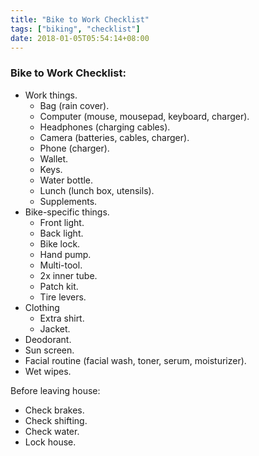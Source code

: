 ```yaml
---
title: "Bike to Work Checklist"
tags: ["biking", "checklist"]
date: 2018-01-05T05:54:14+08:00
---
```


### Bike to Work Checklist:

- Work things.
  - Bag (rain cover).
  - Computer (mouse, mousepad, keyboard, charger).
  - Headphones (charging cables).
  - Camera (batteries, cables, charger).
  - Phone (charger).
  - Wallet.
  - Keys.
  - Water bottle.
  - Lunch (lunch box, utensils).
  - Supplements.
- Bike-specific things.
  - Front light.
  - Back light.
  - Bike lock.
  - Hand pump.
  - Multi-tool.
  - 2x inner tube.
  - Patch kit.
  - Tire levers.
- Clothing
  - Extra shirt.
  - Jacket.
- Deodorant.
- Sun screen.
- Facial routine (facial wash, toner, serum, moisturizer).
- Wet wipes.

Before leaving house:

- Check brakes.
- Check shifting.
- Check water.
- Lock house.
